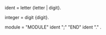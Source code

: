 ident  =  letter {letter | digit}. 

integer  =  digit {digit}. 

module  =  "MODULE" ident ";" "END" ident "." . 